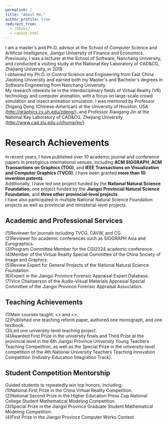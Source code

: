```yaml
---
permalink: /
title: "About Me."
author_profile: true
redirect_from: 
  - /about/
  - /about.html
---
```

I am a master's and Ph.D. advisor at the School of Computer Science and Artificial Intelligence, Jiangxi University of Finance and Economics. Previously, I was a lecturer at the School of Software, Nanchang University, and conducted a visiting study at the National Key Laboratory of CAD&CG, Zhejiang University, in 2018.  
I obtained my Ph.D. in Control Science and Engineering from East China Jiaotong University and earned both my Master's and Bachelor's degrees in Software Engineering from Nanchang University.  
My research interests lie in the interdisciplinary fields of Virtual Reality (VR) technology and computer animation, with a focus on large-scale crowd simulation and insect animation simulation. I was mentored by Professor Zhigang Deng (Chinese-American) at the University of Houston, USA (http://graphics.cs.uh.edu/zdeng/), and Professor Xiaogang Jin at the National Key Laboratory of CAD&CG, Zhejiang University (http://www.cad.zju.edu.cn/home/jin/).

Research Achievements
======
In recent years, I have published over 10 academic journal and conference papers in prestigious international venues, including **ACM SIGGRAPH**, **ACM Transactions on Graphics (TOG)**, and **IEEE Transactions on Visualization and Computer Graphics (TVCG)**. I have been granted **more than 10 invention patents**.  
Additionally, I have led one project funded by the **National Natural Science Foundation**, one project funded by the **Jiangxi Provincial Natural Science Foundation**, and **three other provincial-level projects**.  
I have also participated in multiple National Natural Science Foundation projects as well as provincial and ministerial-level projects.

Academic and Professional Services
------
(1)Reviewer for journals including TVCG, CAVW, and CG.  
(2)Reviewer for academic conferences such as SIGGRAPH Asia and Eurographics.  
(3)Program Committee Member for the CGI2024 academic conference.  
(4)Member of the Virtual Reality Special Committee of the China Society of Image and Graphics.  
(5)Review Expert for General Projects of the National Natural Science Foundation.  
(6)Expert in the Jiangxi Province Forensic Appraisal Expert Database.  
(7)Vice Chairperson of the Audio-Visual Materials Appraisal Special Committee of the Jiangxi Province Forensic Appraisal Association. 

Teaching Achievements
------
(1)Main courses taught: <<Computer Graphics>> and <<Introduction to Virtual Reality>>.  
(2)Published one teaching reform paper, authored one monograph, and one textbook.  
(3)Led one university-level teaching project.  
(4)Awarded First Prize in the university finals and Third Prize at the provincial level in the 6th Jiangxi Province University Young Teachers Teaching Competition, as well as the Special Prize in the university-level competition of the 4th National University Teachers Teaching Innovation Competition (Industry-Education Integration Track).

Student Competition Mentorship
------
Guided students to repeatedly win top honors, including:  
(1)National First Prize in the China Virtual Reality Competition.  
(2)National Second Prize in the Higher Education Press Cup National College Student Mathematical Modeling Competition.  
(3)Special Prize in the Jiangxi Province Graduate Student Mathematical Modeling Competition.  
(4)First Prize in the Jiangxi Province Computer Works Contest
